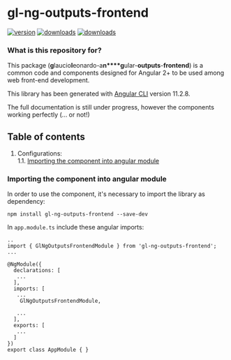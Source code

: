 # gl-ng-outputs-frontend
[![version](https://img.shields.io/npm/v/gl-ng-outputs-frontend)](https://www.npmjs.com/package/gl-ng-outputs-frontend)
[![downloads](https://img.shields.io/npm/types/gl-ng-outputs-frontend)](https://www.npmjs.com/package/gl-ng-outputs-frontend)
[![downloads](https://img.shields.io/npm/dw/gl-ng-outputs-frontend)](https://www.npmjs.com/package/gl-ng-outputs-frontend)

### What is this repository for? ###
This package (**g**laucio**l**eonardo-a**n****g**ular-**outputs**-**frontend**) is a common code and components designed for Angular 2+ to be used among web front-end development.<br>

This library has been generated with [Angular CLI](https://github.com/angular/angular-cli) version 11.2.8.

The full documentation is still under progress, however the components working perfectly (... or not!)

## Table of contents ##
1. Configurations:<br>
   1.1. [ Importing the component into angular module ](#importing-component)<br>


<a name="importing-component"></a>
### Importing the component into angular module ###
In order to use the component, it's necessary to import the library as dependency:

`npm install gl-ng-outputs-frontend --save-dev`


In `app.module.ts` include these angular imports:

```
..
import { GlNgOutputsFrontendModule } from 'gl-ng-outputs-frontend';
...

@NgModule({
  declarations: [
   ...
  ],
  imports: [
   ...
    GlNgOutputsFrontendModule,

   ...
  ],
  exports: [
   ...
  ]
})
export class AppModule { }
```
